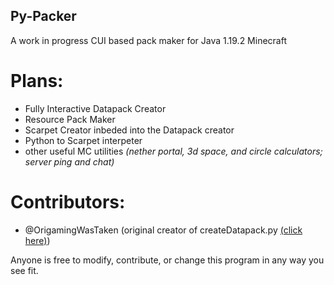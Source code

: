 ## Py-Packer
A work in progress CUI based pack maker for Java 1.19.2 Minecraft

# Plans:
- Fully Interactive Datapack Creator
- Resource Pack Maker
- Scarpet Creator inbeded into the Datapack creator
- Python to Scarpet interpeter
- other useful MC utilities *(nether portal, 3d space, and circle calculators; server ping and chat)*

# Contributors:
- @OrigamingWasTaken (original creator of createDatapack.py [(click here)](https://github.com/OrigamingWasTaken/DataCreate))

Anyone is free to modify, contribute, or change this program in any way you see fit.